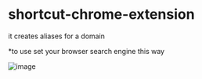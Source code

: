 # shortcut-chrome-extension

it creates aliases for a domain

*to use
set your browser search engine this way

![image](https://user-images.githubusercontent.com/77173383/140968520-383a1b62-97b4-427a-a113-118252369fc8.png)
